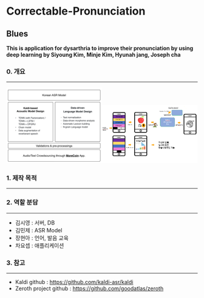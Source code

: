 # Correctable-Pronunciation
## Blues

__This is application for dysarthria to improve their pronunciation by using deep learning
by Siyoung Kim, Minje Kim, Hyunah jang, Joseph cha__

### 0. 개요
------------------------------
<img src="/images/Zeroth.png" width="50%"><img src="/images/AppDesign.png" width="50%">


### 1. 제작 목적
------------------------------


### 2. 역할 분담
------------------------------
 * 김시영 : 서버, DB 
 * 김민제 : ASR Model
 * 장현아 : 언어, 발음 교육
 * 차요셉 : 애플리케이션

### 3. 참고
------------------------------
 * Kaldi github : https://github.com/kaldi-asr/kaldi
 * Zeroth project github : https://github.com/goodatlas/zeroth
